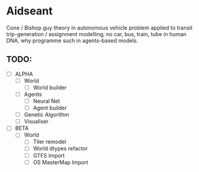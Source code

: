 # Aidseant

Cone / Bishop guy theory in autonomous vehicle problem applied to transit trip-generation / assignment modelling; no car, bus, train, tube in human DNA, why programme such in agents-based models.

## TODO:

- [ ] ALPHA
    - [ ] World
        - [ ] World builder
    - [ ] Agents
        - [ ] Neural Net
        - [ ] Agent builder
    - [ ] Genetic Algorithm
    - [ ] Visualiser
- [ ] BETA
    - [ ] World
        - [ ] Tiler remodel
        - [ ] World dtypes refactor
        - [ ] GTFS Import
        - [ ] OS MasterMap Import
